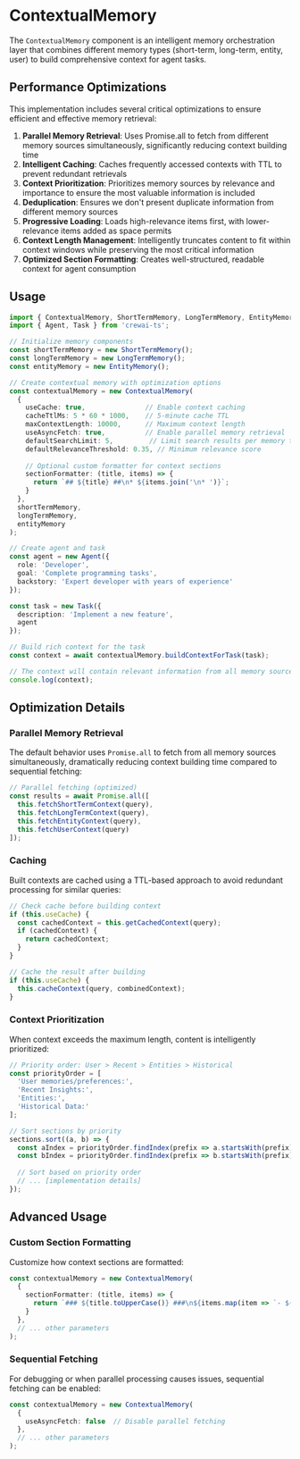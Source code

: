 # ContextualMemory

The `ContextualMemory` component is an intelligent memory orchestration layer that combines different memory types (short-term, long-term, entity, user) to build comprehensive context for agent tasks.

## Performance Optimizations

This implementation includes several critical optimizations to ensure efficient and effective memory retrieval:

1. **Parallel Memory Retrieval**: Uses Promise.all to fetch from different memory sources simultaneously, significantly reducing context building time
2. **Intelligent Caching**: Caches frequently accessed contexts with TTL to prevent redundant retrievals
3. **Context Prioritization**: Prioritizes memory sources by relevance and importance to ensure the most valuable information is included
4. **Deduplication**: Ensures we don't present duplicate information from different memory sources
5. **Progressive Loading**: Loads high-relevance items first, with lower-relevance items added as space permits
6. **Context Length Management**: Intelligently truncates content to fit within context windows while preserving the most critical information
7. **Optimized Section Formatting**: Creates well-structured, readable context for agent consumption

## Usage

```typescript
import { ContextualMemory, ShortTermMemory, LongTermMemory, EntityMemory } from 'crewai-ts';
import { Agent, Task } from 'crewai-ts';

// Initialize memory components
const shortTermMemory = new ShortTermMemory();
const longTermMemory = new LongTermMemory();
const entityMemory = new EntityMemory();

// Create contextual memory with optimization options
const contextualMemory = new ContextualMemory(
  {
    useCache: true,               // Enable context caching
    cacheTtlMs: 5 * 60 * 1000,    // 5-minute cache TTL
    maxContextLength: 10000,      // Maximum context length
    useAsyncFetch: true,          // Enable parallel memory retrieval
    defaultSearchLimit: 5,         // Limit search results per memory type
    defaultRelevanceThreshold: 0.35, // Minimum relevance score
    
    // Optional custom formatter for context sections
    sectionFormatter: (title, items) => {
      return `## ${title} ##\n* ${items.join('\n* ')}`;
    }
  },
  shortTermMemory,
  longTermMemory,
  entityMemory
);

// Create agent and task
const agent = new Agent({
  role: 'Developer',
  goal: 'Complete programming tasks',
  backstory: 'Expert developer with years of experience'
});

const task = new Task({
  description: 'Implement a new feature',
  agent
});

// Build rich context for the task
const context = await contextualMemory.buildContextForTask(task);

// The context will contain relevant information from all memory sources
console.log(context);
```

## Optimization Details

### Parallel Memory Retrieval

The default behavior uses `Promise.all` to fetch from all memory sources simultaneously, dramatically reducing context building time compared to sequential fetching:

```typescript
// Parallel fetching (optimized)
const results = await Promise.all([
  this.fetchShortTermContext(query),
  this.fetchLongTermContext(query),
  this.fetchEntityContext(query),
  this.fetchUserContext(query)
]);
```

### Caching

Built contexts are cached using a TTL-based approach to avoid redundant processing for similar queries:

```typescript
// Check cache before building context
if (this.useCache) {
  const cachedContext = this.getCachedContext(query);
  if (cachedContext) {
    return cachedContext;
  }
}

// Cache the result after building
if (this.useCache) {
  this.cacheContext(query, combinedContext);
}
```

### Context Prioritization

When context exceeds the maximum length, content is intelligently prioritized:

```typescript
// Priority order: User > Recent > Entities > Historical
const priorityOrder = [
  'User memories/preferences:',
  'Recent Insights:',
  'Entities:',
  'Historical Data:'
];

// Sort sections by priority
sections.sort((a, b) => {
  const aIndex = priorityOrder.findIndex(prefix => a.startsWith(prefix));
  const bIndex = priorityOrder.findIndex(prefix => b.startsWith(prefix));
  
  // Sort based on priority order
  // ... [implementation details]
});
```

## Advanced Usage

### Custom Section Formatting

Customize how context sections are formatted:

```typescript
const contextualMemory = new ContextualMemory(
  {
    sectionFormatter: (title, items) => {
      return `### ${title.toUpperCase()} ###\n${items.map(item => `- ${item}`).join('\n')}`;
    }
  },
  // ... other parameters
);
```

### Sequential Fetching

For debugging or when parallel processing causes issues, sequential fetching can be enabled:

```typescript
const contextualMemory = new ContextualMemory(
  {
    useAsyncFetch: false  // Disable parallel fetching
  },
  // ... other parameters
);
```
